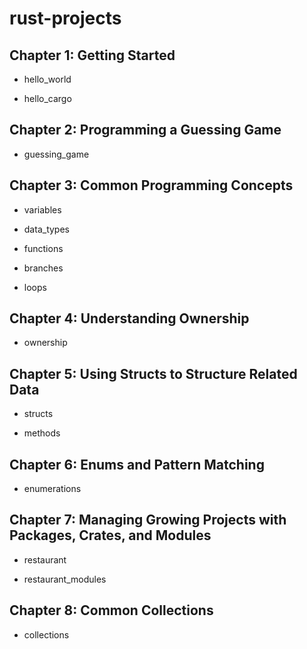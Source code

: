 # rust-projects

## Chapter 1: Getting Started

+ hello_world

+ hello_cargo

## Chapter 2: Programming a Guessing Game

+ guessing_game

## Chapter 3: Common Programming Concepts

+ variables

+ data_types

+ functions

+ branches

+ loops

## Chapter 4: Understanding Ownership

+ ownership

## Chapter 5: Using Structs to Structure Related Data

+ structs

+ methods

## Chapter 6: Enums and Pattern Matching

+ enumerations

## Chapter 7: Managing Growing Projects with Packages, Crates, and Modules

+ restaurant

+ restaurant_modules

## Chapter 8: Common Collections

+ collections
